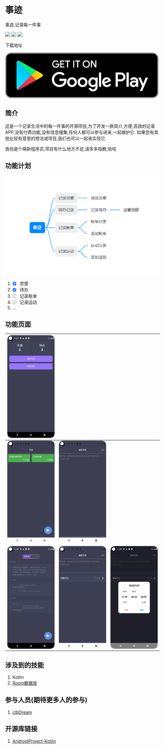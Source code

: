 
# 事迹
事迹,记录每一件事

<p align="left">
    <img src="https://img.shields.io/github/issues/clbDream/RecordThings-Android" />
    <img src="https://img.shields.io/github/forks/clbDream/RecordThings-Android" />
    <img src="https://img.shields.io/github/stars/clbDream/RecordThings-Android" />
</p>

下载地址

[![download.png](picture/img_googleplay_download.png)](https://play.google.com/store/apps/details?id=com.recordThings.mobile)

[comment]: <> (![ic_launcher-playstore.png]&#40;app/src/main/ic_launcher-playstore.png&#41;)

## 简介

这是一个记录生活中的每一件事的开源项目,为了开发一款简介,方便,高效的记录APP,没有付费功能,没有信息搜集,任何人都可以参与进来,一起维护它.
如果您有其他比较有意思的想法或项目,我们也可以一起来实现它.

我也是个萌新程序员,项目有什么地方不足,请多多指教,哈哈

## 功能计划

![img.png](picture/img.png)

1. - [x] 灵感
2. - [x] 待办
3. - [ ] 记录账单
4. - [ ] 记录运动
5. ...
 
## 功能页面

| ![](picture/Screenshot_20221023_195743.png) |  |  |
|--|--|--|
| ![](picture/Screenshot_20221023_195812.png) | ![](picture/Screenshot_20221023_195827.png) |
| ![](picture/Screenshot_20221023_195842.png) | ![](picture/Screenshot_20221023_195858.png) | ![](picture/Screenshot_20221023_195905.png) |


## 涉及到的技能

1. Kotlin
2. [Room数据库](https://developer.android.google.cn/jetpack/androidx/releases/room)

## 参与人员(期待更多人的参与)

1. [clbDream](https://github.com/clbDream)


## 开源库链接


1. [AndroidProject-Kotlin](https://github.com/getActivity/AndroidProject-Kotlin)

